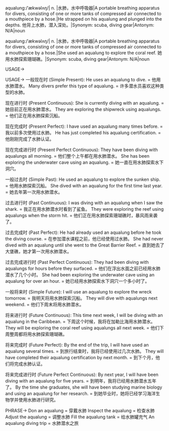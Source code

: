 aqualung:/ˈækwəlʌŋ/| n. |水肺，水中呼吸器|A portable breathing apparatus for divers, consisting of one or more tanks of compressed air connected to a mouthpiece by a hose.|He strapped on his aqualung and plunged into the depths. 他背上水肺，潜入深处。|Synonym: scuba, diving gear|Antonym: N/A|noun

aqualung:/ˈækwəlʌŋ/| n. |水肺，水中呼吸器|A portable breathing apparatus for divers, consisting of one or more tanks of compressed air connected to a mouthpiece by a hose.|She used an aqualung to explore the coral reef. 她用水肺探索珊瑚礁。|Synonym: scuba, diving gear|Antonym: N/A|noun


USAGE->

USAGE->
一般现在时 (Simple Present):
He uses an aqualung to dive. = 他用水肺潜水。
Many divers prefer this type of aqualung. = 许多潜水员喜欢这种类型的水肺。

现在进行时 (Present Continuous):
She is currently diving with an aqualung. = 她目前正在用水肺潜水。
They are exploring the shipwreck using aqualungs. = 他们正在用水肺探索沉船。

现在完成时 (Present Perfect):
I have used an aqualung many times before. = 我以前多次使用过水肺。
He has just completed his aqualung certification. = 他刚刚完成了水肺认证。

现在完成进行时 (Present Perfect Continuous):
They have been diving with aqualungs all morning. = 他们整个上午都在用水肺潜水。
She has been exploring the underwater cave using an aqualung. = 她一直在用水肺探索水下洞穴。

一般过去时 (Simple Past):
He used an aqualung to explore the sunken ship. = 他用水肺探索沉船。
She dived with an aqualung for the first time last year. = 她去年第一次用水肺潜水。

过去进行时 (Past Continuous):
I was diving with an aqualung when I saw the shark. = 我正在用水肺潜水时看到了鲨鱼。
They were exploring the reef using aqualungs when the storm hit. = 他们正在用水肺探索珊瑚礁时，暴风雨来袭了。

过去完成时 (Past Perfect):
He had already used an aqualung before he took the diving course. = 在参加潜水课程之前，他已经使用过水肺。
She had never dived with an aqualung until she went to the Great Barrier Reef. = 直到她去了大堡礁，她才第一次用水肺潜水。

过去完成进行时 (Past Perfect Continuous):
They had been diving with aqualungs for hours before they surfaced. = 他们在浮出水面之前已经用水肺潜水了几个小时。
She had been exploring the underwater cave using an aqualung for over an hour. = 她已经用水肺探索水下洞穴一个多小时了。

一般将来时 (Simple Future):
I will use an aqualung to explore the wreck tomorrow. = 我明天将用水肺探索沉船。
They will dive with aqualungs next weekend. = 他们下周末将用水肺潜水。

将来进行时 (Future Continuous):
This time next week, I will be diving with an aqualung in the Caribbean. = 下周这个时候，我将在加勒比海用水肺潜水。
They will be exploring the coral reef using aqualungs all next week. = 他们下周整周都将用水肺探索珊瑚礁。

将来完成时 (Future Perfect):
By the end of the trip, I will have used an aqualung several times. = 到旅行结束时，我将已经使用过几次水肺。
They will have completed their aqualung certification by next month. = 到下个月，他们将完成水肺认证。

将来完成进行时 (Future Perfect Continuous):
By next year, I will have been diving with an aqualung for five years. = 到明年，我将已经用水肺潜水五年了。
By the time she graduates, she will have been studying marine biology and using an aqualung for her research. = 到她毕业时，她将已经学习海洋生物学并使用水肺进行研究。

PHRASE->
Don an aqualung = 穿戴水肺
Inspect the aqualung = 检查水肺
Adjust the aqualung = 调整水肺
Fill the aqualung tank = 给水肺罐充气
An aqualung diving trip = 水肺潜水之旅
